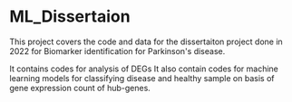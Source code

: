 # ML_Dissertaion

This project covers the code and data for the dissertaiton project done in 2022 for Biomarker identification for Parkinson's disease.

It contains codes for analysis of DEGs
It also contain codes for machine learning models for classifying disease and healthy sample on basis of gene expression count of hub-genes.
